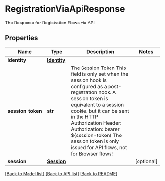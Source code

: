 # RegistrationViaApiResponse

The Response for Registration Flows via API

## Properties
Name | Type | Description | Notes
------------ | ------------- | ------------- | -------------
**identity** | [**Identity**](Identity.md) |  | 
**session_token** | **str** | The Session Token  This field is only set when the session hook is configured as a post-registration hook.  A session token is equivalent to a session cookie, but it can be sent in the HTTP Authorization Header:  Authorization: bearer ${session-token}  The session token is only issued for API flows, not for Browser flows! | 
**session** | [**Session**](Session.md) |  | [optional] 

[[Back to Model list]](../README.md#documentation-for-models) [[Back to API list]](../README.md#documentation-for-api-endpoints) [[Back to README]](../README.md)


